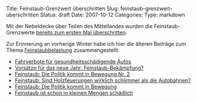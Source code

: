 Title: Feinstaub-Grenzwert überschritten
Slug: feinstaub-grenzwert-uberschritten
Status: draft
Date: 2007-10-12
Categories:
Type: markdown

Mit der Nebeldecke über Teilen des Mittellandes wurden die Feinstaub-Grenzwerte [bereits zum ersten Mal überschritten](http://www.tagesanzeiger.ch/dyn/news/schweiz/801480.html).

Zur Erinnerung an vorherige Winter habe ich hier die älteren Beiträge zum Thema [Feinstaubbelastung](http://spinlock.ch/blog/category/feinstaub/) zusammengestellt:

- [Fahrverbote für gesundheitsschädigende Autos](http://spinlock.ch/blog/2006/12/20/fahrverbote-fur-gesundheitsschadigende-autos/)
- [Vorsätze für das neue Jahr: Feinstaub-Bekämpfung?](http://spinlock.ch/blog/2006/12/18/vorsatze-fur-das-neue-jahr-feinstaub-bekampfung/)
- [Feinstaub: Die Politik kommt in Bewegung Nr. 2](http://spinlock.ch/blog/2006/02/02/feinstaub-die-politik-kommt-in-bewegung-nr-2/)
- [Feinstaub: Sind Holzfeuerungen wirklich schlimmer als die Autobahnen?](http://spinlock.ch/blog/2006/01/20/feinstaub-sind-holzfeuerungen-wirklich-schlimmer-als-die-autobahnen/)
- [Feinstaub: Die Politik kommt in Bewegung](http://spinlock.ch/blog/2006/01/16/feinstaub-die-politik-kommt-in-bewegung/)
- [Feinstaub ist schon in kleinen Mengen schädlich](http://spinlock.ch/blog/2005/12/21/feinstaub-ist-schon-in-kleinen-mengen-schadlich/)
